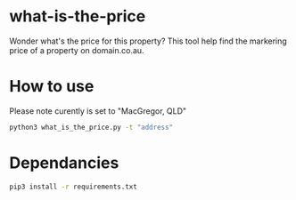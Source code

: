 # what-is-the-price #

Wonder what's the price for this property? This tool help find the markering price of a property on domain.co.au.

# How to use #

Please note curently is set to "MacGregor, QLD"

```sh
python3 what_is_the_price.py -t "address"
```

# Dependancies #
```sh
pip3 install -r requirements.txt
```